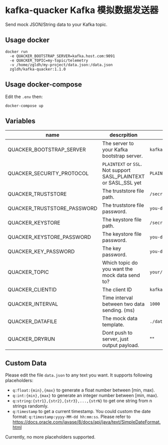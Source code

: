 # kafka-quacker Kafka 模拟数据发送器

Send mock JSON/String data to your Kafka topic.

## Usage docker
```
docker run 
  -e QUACKER_BOOTSTRAP_SERVER=kafka.host.com:9091
  -e QUACKER_TOPIC=my-topic/telemetry 
  -v /home/zgldh/my-project/data.json:/data.json 
  zgldh/kafka-quacker:1.1.0
```

## Usage docker-compose

Edit the `.env` then:  
```
docker-compose up 
```


## Variables

name| descrpition | sample
----|-------------|---------
QUACKER_BOOTSTRAP_SERVER| The server to your Kafka bootstrap server. | `kafka.host.com:9091`
QUACKER_SECURITY_PROTOCOL| `PLAINTEXT` or `SSL`. Not support SASL_PLAINTEXT or SASL_SSL yet| `PLAINTEXT`
QUACKER_TRUSTSTORE| The truststore file path.| `/secrets/kafka.truststore`
QUACKER_TRUSTSTORE_PASSWORD| The truststore file password.| `you-dont-know`   
QUACKER_KEYSTORE| The keystore file path.| `/secrets/kafka.keystore`
QUACKER_KEYSTORE_PASSWORD| The keystore file password.|   `you-dont-know`
QUACKER_KEY_PASSWORD| The key password.|   `you-dont-know`
QUACKER_TOPIC| Which topic do you want the mock data send to? |`your/topic/to/send`
QUACKER_CLIENTID| The client ID |`kafka-quacker`
QUACKER_INTERVAL| Time interval between two data sending. (ms) |`1000`
QUACKER_DATAFILE| The mock data template. |`./data.json`
QUACKER_DRYRUN| Dont push to server, just output payload. |""

## Custom Data
Please edit the file `data.json` to any text you want. It supports following placeholders:
- `q:float:{min},{max}` to generate a float number between [min, max).
- `q:int:{min},{max}` to generate an integer number between [min, max).
- `q:string:{str1},{str2},{str3},...,{strN}` to get one string from n strings randomly.
- `q:timestamp` to get a current timestamp. You could custom the date format: `q:timestamp:yyyy-MM-dd hh:mm:ss`. Please refer to https://docs.oracle.com/javase/8/docs/api/java/text/SimpleDateFormat.html     


Currently, no more placeholders supported.

